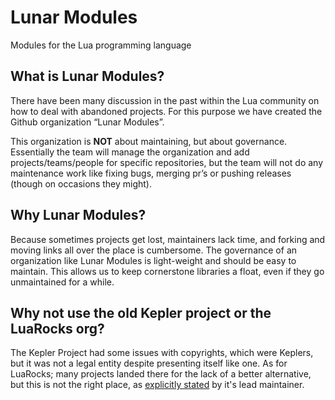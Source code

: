 # Lunar Modules

Modules for the Lua programming language

## What is Lunar Modules?

There have been many discussion in the past within the Lua community on how to deal with abandoned projects. For this purpose we have created the Github organization “Lunar Modules”.

This organization is **NOT** about maintaining, but about governance. Essentially the team will manage the organization and add projects/teams/people for specific repositories, but the team will not do any maintenance work like fixing bugs, merging pr’s or pushing releases (though on occasions they might).

## Why Lunar Modules?
Because sometimes projects get lost, maintainers lack time, and forking and moving links all over the place is cumbersome. The governance of an organization like Lunar Modules is light-weight and should be easy to maintain. This allows us to keep cornerstone libraries a float, even if they go unmaintained for a while.

## Why not use the old Kepler project or the LuaRocks org?
The Kepler Project had some issues with copyrights, which were Keplers, but it was not a legal entity despite presenting itself like one. As for LuaRocks; many projects landed there for the lack of a better alternative, but this is not the right place, as [explicitly stated](http://lua-users.org/lists/lua-l/2021-04/msg00025.html) by it's lead maintainer.

